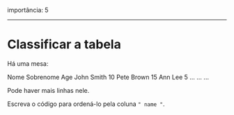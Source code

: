 importância: 5

---

# Classificar a tabela

Há uma mesa:

<tabela>
<tr>
<th> Nome </ th>
<th> Sobrenome </ th>
<the> Age </ th>
</ tr>
<tr>
<td> John </ td>
<td> Smith </ td>
<Td> 10 </ td>
</ tr>
<tr>
<td> Pete </ td>
<td> Brown </ td>
<Td> 15 </ td>
</ tr>
<tr>
<td> Ann </ td>
<td> Lee </ td>
<Td> 5 </ td>
</ tr>
<tr>
<Td> ... </ td>
<Td> ... </ td>
<Td> ... </ td>
</ tr>
</ table>

Pode haver mais linhas nele.

Escreva o código para ordená-lo pela coluna `" name "`.
